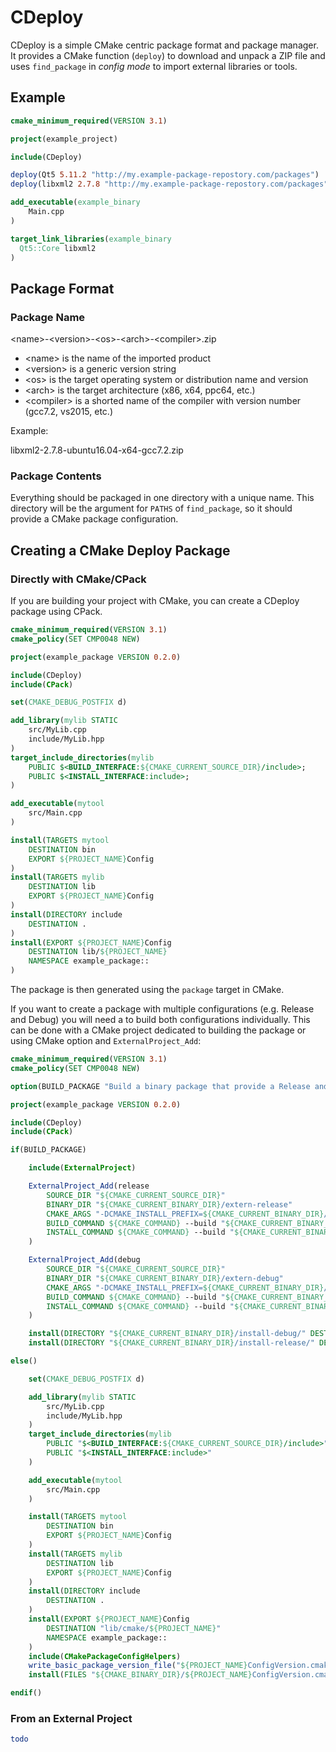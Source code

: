 

# CDeploy

CDeploy is a simple CMake centric package format and package manager. It provides a CMake function (`deploy`) to download and unpack a ZIP file and uses `find_package` in *config mode* to import external libraries or tools.

## Example

```cmake
cmake_minimum_required(VERSION 3.1)

project(example_project)

include(CDeploy)

deploy(Qt5 5.11.2 "http://my.example-package-repostory.com/packages")
deploy(libxml2 2.7.8 "http://my.example-package-repostory.com/packages")

add_executable(example_binary
    Main.cpp
)

target_link_libraries(example_binary
  Qt5::Core libxml2
)
```

## Package Format

### Package Name

&lt;name&gt;-&lt;version&gt;-&lt;os&gt;-&lt;arch&gt;-&lt;compiler&gt;.zip

* &lt;name&gt; is the name of the imported product
* &lt;version&gt; is a generic version string
* &lt;os&gt; is the target operating system or distribution name and version
* &lt;arch&gt; is the target architecture (x86, x64, ppc64, etc.)
* &lt;compiler&gt; is a shorted name of the compiler with version number (gcc7.2, vs2015, etc.)

Example:

libxml2-2.7.8-ubuntu16.04-x64-gcc7.2.zip

### Package Contents

Everything should be packaged in one directory with a unique name. This directory will be the argument for `PATHS` of `find_package`, so it should provide a CMake package configuration.

## Creating a CMake Deploy Package

### Directly with CMake/CPack

If you are building your project with CMake, you can create a CDeploy package using CPack.

```cmake
cmake_minimum_required(VERSION 3.1)
cmake_policy(SET CMP0048 NEW)

project(example_package VERSION 0.2.0)

include(CDeploy)
include(CPack)

set(CMAKE_DEBUG_POSTFIX d)

add_library(mylib STATIC
    src/MyLib.cpp
    include/MyLib.hpp
)
target_include_directories(mylib
    PUBLIC $<BUILD_INTERFACE:${CMAKE_CURRENT_SOURCE_DIR}/include>;
    PUBLIC $<INSTALL_INTERFACE:include>;
)

add_executable(mytool
    src/Main.cpp
)

install(TARGETS mytool
    DESTINATION bin
    EXPORT ${PROJECT_NAME}Config
)
install(TARGETS mylib
    DESTINATION lib
    EXPORT ${PROJECT_NAME}Config
)
install(DIRECTORY include
    DESTINATION .
)
install(EXPORT ${PROJECT_NAME}Config
    DESTINATION lib/${PROJECT_NAME}
    NAMESPACE example_package::
)
```

The package is then generated using the `package` target in CMake.

If you want to create a package with multiple configurations (e.g. Release and Debug) you will need a to build both configurations individually. This can be done with a CMake project dedicated to building the package or using CMake option and `ExternalProject_Add`:

```cmake
cmake_minimum_required(VERSION 3.1)
cmake_policy(SET CMP0048 NEW)

option(BUILD_PACKAGE "Build a binary package that provide a Release and Debug build" OFF)

project(example_package VERSION 0.2.0)

include(CDeploy)
include(CPack)

if(BUILD_PACKAGE)

    include(ExternalProject)

    ExternalProject_Add(release
        SOURCE_DIR "${CMAKE_CURRENT_SOURCE_DIR}"
        BINARY_DIR "${CMAKE_CURRENT_BINARY_DIR}/extern-release"
        CMAKE_ARGS "-DCMAKE_INSTALL_PREFIX=${CMAKE_CURRENT_BINARY_DIR}/install-release"
        BUILD_COMMAND ${CMAKE_COMMAND} --build "${CMAKE_CURRENT_BINARY_DIR}/extern-release" --config Release
        INSTALL_COMMAND ${CMAKE_COMMAND} --build "${CMAKE_CURRENT_BINARY_DIR}/extern-release" --config Release --target install
    )

    ExternalProject_Add(debug
        SOURCE_DIR "${CMAKE_CURRENT_SOURCE_DIR}"
        BINARY_DIR "${CMAKE_CURRENT_BINARY_DIR}/extern-debug"
        CMAKE_ARGS "-DCMAKE_INSTALL_PREFIX=${CMAKE_CURRENT_BINARY_DIR}/install-debug"
        BUILD_COMMAND ${CMAKE_COMMAND} --build "${CMAKE_CURRENT_BINARY_DIR}/extern-debug" --config Debug
        INSTALL_COMMAND ${CMAKE_COMMAND} --build "${CMAKE_CURRENT_BINARY_DIR}/extern-debug" --config Debug --target install
    )

    install(DIRECTORY "${CMAKE_CURRENT_BINARY_DIR}/install-debug/" DESTINATION . USE_SOURCE_PERMISSIONS)
    install(DIRECTORY "${CMAKE_CURRENT_BINARY_DIR}/install-release/" DESTINATION . USE_SOURCE_PERMISSIONS)

else()

    set(CMAKE_DEBUG_POSTFIX d)

    add_library(mylib STATIC
        src/MyLib.cpp
        include/MyLib.hpp
    )
    target_include_directories(mylib
        PUBLIC "$<BUILD_INTERFACE:${CMAKE_CURRENT_SOURCE_DIR}/include>"
        PUBLIC "$<INSTALL_INTERFACE:include>"
    )

    add_executable(mytool
        src/Main.cpp
    )

    install(TARGETS mytool
        DESTINATION bin
        EXPORT ${PROJECT_NAME}Config
    )
    install(TARGETS mylib
        DESTINATION lib
        EXPORT ${PROJECT_NAME}Config
    )
    install(DIRECTORY include
        DESTINATION .
    )
    install(EXPORT ${PROJECT_NAME}Config
        DESTINATION "lib/cmake/${PROJECT_NAME}"
        NAMESPACE example_package::
    )
    include(CMakePackageConfigHelpers)
    write_basic_package_version_file("${PROJECT_NAME}ConfigVersion.cmake" COMPATIBILITY ExactVersion)
    install(FILES "${CMAKE_BINARY_DIR}/${PROJECT_NAME}ConfigVersion.cmake" DESTINATION "lib/cmake/${PROJECT_NAME}")

endif()
```

### From an External Project

```cmake
todo
```


